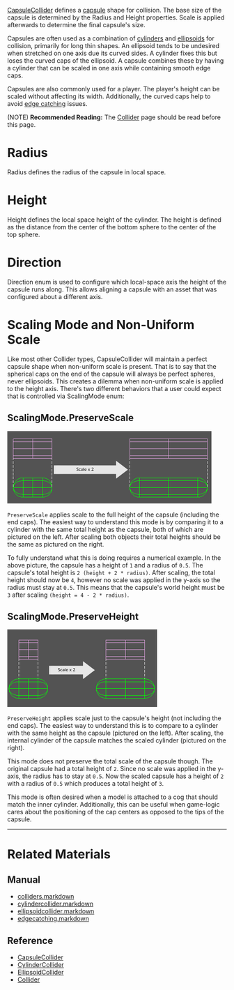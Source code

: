 [CapsuleCollider](https://github.com/ZilchEngine/ZilchDocs/blob/master/code_reference/class_reference/capsulecollider.markdown) defines a [capsule](https://en.wikipedia.org/wiki/Capsule_(geometry) ) shape for collision. The base size of the capsule is determined by the Radius  and Height  properties. Scale is applied afterwards to determine the final capsule's size.

Capsules are often used as a combination of [cylinders](https://github.com/ZilchEngine/ZilchDocs/blob/master/zilch_editor_documentation/zilchmanual/physics/colliders/cylindercollider.markdown) and [ellipsoids](https://github.com/ZilchEngine/ZilchDocs/blob/master/zilch_editor_documentation/zilchmanual/physics/colliders/ellipsoidcollider.markdown) for collision, primarily for long thin shapes.  An ellipsoid tends to be undesired when stretched on one axis due its curved sides. A cylinder fixes this but loses the curved caps of the ellipsoid. A capsule combines these by having a cylinder that can be scaled in one axis while containing smooth edge caps.

Capsules are also commonly used for a player. The player's height can be scaled without affecting its width. Additionally, the curved caps help to avoid [edge catching](https://github.com/ZilchEngine/ZilchDocs/blob/master/zilch_editor_documentation/zilchmanual/physics/colliders/physicstroubleshooting/edgecatching.markdown) issues.

(NOTE) **Recommended Reading:** The [Collider](https://github.com/ZilchEngine/ZilchDocs/blob/master/zilch_editor_documentation/zilchmanual/physics/colliders.markdown) page should be read before this page.


 #  Radius
Radius  defines the radius of the capsule in local space.

 #  Height
Height  defines the local space height of the cylinder. The height is defined as the distance from the center of the bottom sphere to the center of the top sphere.

 #  Direction
Direction enum is used to configure which local-space axis the height of the capsule runs along. This allows aligning a capsule with an asset that was configured about a different axis.

 #  Scaling Mode and Non-Uniform Scale
Like most other Collider types, CapsuleCollider will maintain a perfect capsule shape when non-uniform scale is present. That is to say that the spherical caps on the end of the capsule will always be perfect spheres, never ellipsoids. This creates a dilemma when non-uniform scale is applied to the height axis. There's two different behaviors that a user could expect that is controlled via ScalingMode enum:

 ##  ScalingMode.PreserveScale


![PreserveScale](https://raw.githubusercontent.com/ZilchEngine/ZilchFiles/master/doc_files/46697.png)

`PreserveScale` applies scale to the full height of the capsule (including the end caps). The easiest way to understand this mode is by comparing it to a cylinder with the same total height as the capsule, both of which are pictured on the left. After scaling both objects their total heights should be the same as pictured on the right.

To fully understand what this is doing requires a numerical example. In the above picture, the capsule has a height of `1` and a radius of `0.5`. The capsule's total height is `2 (height + 2 * radius)`. After scaling, the total height should now be `4`, however no scale was applied in the y-axis so the radius must stay at `0.5`. This means that the capsule's world height must be `3` after scaling `(height = 4 - 2 * radius)`.

 ##  ScalingMode.PreserveHeight


![PreserveHeight](https://raw.githubusercontent.com/ZilchEngine/ZilchFiles/master/doc_files/46699.png)

`PreserveHeight` applies scale just to the capsule's height (not including the end caps). The easiest way to understand this is to compare to a cylinder with the same height as the capsule (pictured on the left). After scaling, the internal cylinder of the capsule matches the scaled cylinder (pictured on the right).

This mode does not preserve the total scale of the capsule though. The original capsule had a total height of `2`. Since no scale was applied in the y-axis, the radius has to stay at `0.5`. Now the scaled capsule has a height of `2` with a radius of `0.5` which produces a total height of `3`.

This mode is often desired when a model is attached to a cog that should match the inner cylinder. Additionally, this can be useful when game-logic cares about the positioning of the cap centers as opposed to the tips of the capsule.


---
 #  Related Materials
 ##  Manual
- [colliders.markdown](https://github.com/ZilchEngine/ZilchDocs/blob/master/zilch_editor_documentation/zilchmanual/physics/colliders.markdown)
- [cylindercollider.markdown](https://github.com/ZilchEngine/ZilchDocs/blob/master/zilch_editor_documentation/zilchmanual/physics/colliders/cylindercollider.markdown)
- [ellipsoidcollider.markdown](https://github.com/ZilchEngine/ZilchDocs/blob/master/zilch_editor_documentation/zilchmanual/physics/colliders/ellipsoidcollider.markdown)
- [edgecatching.markdown](https://github.com/ZilchEngine/ZilchDocs/blob/master/zilch_editor_documentation/zilchmanual/physics/colliders/physicstroubleshooting/edgecatching.markdown)

 ##  Reference
- [CapsuleCollider](https://github.com/ZilchEngine/ZilchDocs/blob/master/code_reference/class_reference/capsulecollider.markdown)
- [CylinderCollider](https://github.com/ZilchEngine/ZilchDocs/blob/master/code_reference/class_reference/cylindercollider.markdown)
- [EllipsoidCollider](https://github.com/ZilchEngine/ZilchDocs/blob/master/code_reference/class_reference/ellipsoidcollider.markdown)
- [Collider](https://github.com/ZilchEngine/ZilchDocs/blob/master/code_reference/class_reference/collider.markdown)
 

 